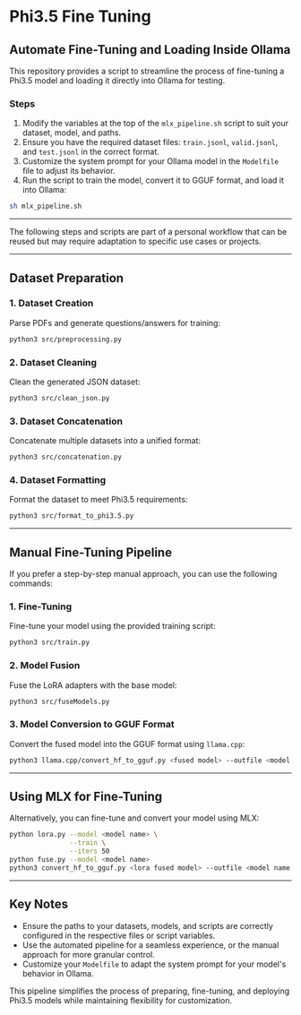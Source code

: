 # **Phi3.5 Fine Tuning**

## **Automate Fine-Tuning and Loading Inside Ollama**

This repository provides a script to streamline the process of fine-tuning a Phi3.5 model and loading it directly into Ollama for testing.

### Steps

1. Modify the variables at the top of the `mlx_pipeline.sh` script to suit your dataset, model, and paths.
2. Ensure you have the required dataset files: `train.jsonl`, `valid.jsonl`, and `test.jsonl` in the correct format.
3. Customize the system prompt for your Ollama model in the `Modelfile` file to adjust its behavior.
4. Run the script to train the model, convert it to GGUF format, and load it into Ollama:

```bash
sh mlx_pipeline.sh
```

---

The following steps and scripts are part of a personal workflow that can be reused but may require adaptation to specific use cases or projects.

---

## **Dataset Preparation**

### 1. **Dataset Creation**

Parse PDFs and generate questions/answers for training:

```bash
python3 src/preprocessing.py
```

### 2. **Dataset Cleaning**

Clean the generated JSON dataset:

```bash
python3 src/clean_json.py
```

### 3. **Dataset Concatenation**

Concatenate multiple datasets into a unified format:

```bash
python3 src/concatenation.py
```

### 4. **Dataset Formatting**

Format the dataset to meet Phi3.5 requirements:

```bash
python3 src/format_to_phi3.5.py
```

---

## **Manual Fine-Tuning Pipeline**

If you prefer a step-by-step manual approach, you can use the following commands:

### 1. **Fine-Tuning**

Fine-tune your model using the provided training script:

```bash
python3 src/train.py
```

### 2. **Model Fusion**

Fuse the LoRA adapters with the base model:

```bash
python3 src/fuseModels.py
```

### 3. **Model Conversion to GGUF Format**

Convert the fused model into the GGUF format using `llama.cpp`:

```bash
python3 llama.cpp/convert_hf_to_gguf.py <fused model> --outfile <model name .gguf> --outtype <quantization>
```

---

## **Using MLX for Fine-Tuning**

Alternatively, you can fine-tune and convert your model using MLX:

```bash
python lora.py --model <model name> \
               --train \
               --iters 50
python fuse.py --model <model name>
python3 convert_hf_to_gguf.py <lora fused model> --outfile <model name .gguf> --outtype <quantization>
```

---

## **Key Notes**

- Ensure the paths to your datasets, models, and scripts are correctly configured in the respective files or script variables.
- Use the automated pipeline for a seamless experience, or the manual approach for more granular control.
- Customize your `Modelfile` to adapt the system prompt for your model's behavior in Ollama.

This pipeline simplifies the process of preparing, fine-tuning, and deploying Phi3.5 models while maintaining flexibility for customization.
